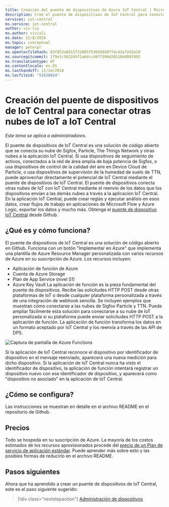 ```yaml
---
title: Creación del puente de dispositivos de Azure IoT Central | Microsoft Docs
description: Cree el puente de dispositivos de IoT Central para conectar otras nubes de IoT (Sigfox, Particle, The Things Network, etc.) a la aplicación IoT Central.
services: iot-central
ms.service: iot-central
author: viv-liu
ms.author: viviali
ms.date: 11/8/2018
ms.topic: conceptual
manager: peterpr
ms.openlocfilehash: 83f053a8815f31803f536920497fdc42e72d2a2d
ms.sourcegitcommit: 1f9e1c563245f2a6dcc40ff398d20510dd88fd92
ms.translationtype: HT
ms.contentlocale: es-ES
ms.lasthandoff: 11/14/2018
ms.locfileid: "51628814"
---
```

# <a name="build-the-iot-central-device-bridge-to-connect-other-iot-clouds-to-iot-central"></a>Creación del puente de dispositivos de IoT Central para conectar otras nubes de IoT a IoT Central

*Este tema se aplica a administradores*.

El puente de dispositivos de IoT Central es una solución de código abierto que se conecta su nube de Sigfox, Particle, The Things Network y otras nubes a la aplicación IoT Central. Si usa dispositivos de seguimiento de activos, conectados a la red de área amplia de baja potencia de Sigfox, o usa dispositivos de control de la calidad del aire en Device Cloud de Particle, o usa dispositivos de supervisión de la humedad de suelo de TTN, puede aprovechar directamente el potencial de IoT Central mediante el puente de dispositivos de IoT Central. El puente de dispositivos conecta otras nubes de IoT con IoT Central mediante el reenvío de los datos que los dispositivos envían a las demás nubes a través a la aplicación IoT Central. En la aplicación IoT Central, puede crear reglas y ejecutar análisis en esos datos, crear flujos de trabajo en aplicaciones de Microsoft Flow y Azure Logic, exportar los datos y mucho más. Obtenga el [puente de dispositivo IoT Central](https://aka.ms/iotcentralgithubdevicebridge) desde Github.

## <a name="what-is-it-and-how-does-it-work"></a>¿Qué es y cómo funciona?
El puente de dispositivos de IoT Central es una solución de código abierto en Github. Funciona con un botón "Implementar en Azure" que implementa una plantilla de Azure Resource Manager personalizada con varios recursos de Azure en su suscripción de Azure. Los recursos incluyen:
-   Aplicación de función de Azure
-   Cuenta de Azure Storage
-   Plan de App Service (nivel S1)
-   Azure Key Vault La aplicación de función es la pieza fundamental del puente de dispositivos. Recibe las solicitudes HTTP POST desde otras plataformas de IoT o desde cualquier plataforma personalizada a través de una integración de webhook sencilla. Se incluyen ejemplos que muestran cómo conectarse a las nubes de Sigfox Particle y TTN. Puede ampliar fácilmente esta solución para conectarse a su nube de IoT personalizada si su plataforma puede enviar solicitudes HTTP POST a la aplicación de función.
La aplicación de función transforma los datos en un formato aceptado por IoT Central y los reenvía a través de las API de DPS.

![Captura de pantalla de Azure Functions](media/howto-build-iotc-device-bridge/azfunctions.png)

Si la aplicación de IoT Central reconoce el dispositivo por identificador de dispositivo en el mensaje reenviado, aparecerá una nueva medición para dicho dispositivo. Si la aplicación de IoT Central nunca ha visto el identificador de dispositivo, la aplicación de función intentará registrar un dispositivo nuevo con ese identificador de dispositivo, y aparecerá como "dispositivo no asociado" en la aplicación de IoT Central. 

## <a name="how-do-i-set-it-up"></a>¿Cómo se configura?
Las instrucciones se muestran en detalle en el archivo README en el repositorio de Github. 

## <a name="pricing"></a>Precios
Todo se hospeda en su suscripción de Azure. La mayoría de los costos estimados de los recursos aprovisionados procede del [precio de un Plan de servicio de aplicación estándar]( https://azure.microsoft.com/en-us/pricing/details/app-service/windows/). Puede aprender más sobre esto y las posibles formas de reducirlo en el archivo README.

## <a name="next-steps"></a>Pasos siguientes

Ahora que ha aprendido a crear un puente de dispositivos de IoT Central, este es el paso siguiente sugerido:

> [!div class="nextstepaction"]
> [Administración de dispositivos](howto-manage-devices.md)